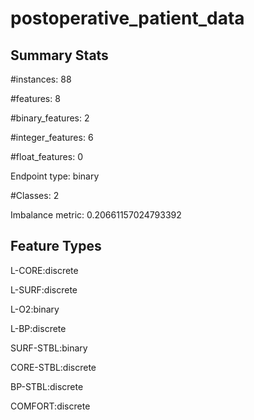 # postoperative_patient_data

## Summary Stats

#instances: 88

#features: 8

  #binary_features: 2

  #integer_features: 6

  #float_features: 0

Endpoint type: binary

#Classes: 2

Imbalance metric: 0.20661157024793392

## Feature Types

 L-CORE:discrete

L-SURF:discrete

L-O2:binary

L-BP:discrete

SURF-STBL:binary

CORE-STBL:discrete

BP-STBL:discrete

COMFORT:discrete


